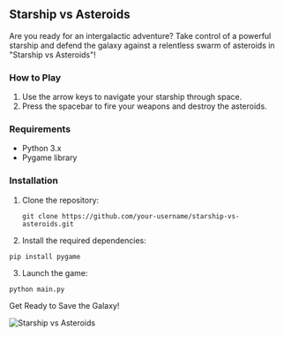## Starship vs Asteroids

Are you ready for an intergalactic adventure? Take control of a powerful starship and defend the galaxy against a relentless swarm of asteroids in "Starship vs Asteroids"!

### How to Play

1. Use the arrow keys to navigate your starship through space.
2. Press the spacebar to fire your weapons and destroy the asteroids.

### Requirements

- Python 3.x
- Pygame library

### Installation

1. Clone the repository:

   ```
   git clone https://github.com/your-username/starship-vs-asteroids.git
   ```
2. Install the required dependencies:

```
pip install pygame
```

3. Launch the game:
```
python main.py
```

Get Ready to Save the Galaxy!

<p style="margin: center">
<img href="https://i.ibb.co/Sdk5565/Screenshot-from-2023-05-10-23-36-52.png" alt="Starship vs Asteroids">
 </p>
   
   
